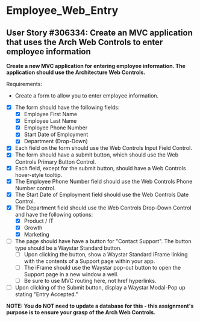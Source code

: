 Employee_Web_Entry
==================

User Story #306334: Create an MVC application that uses the Arch Web
Controls to enter employee information
------------------------------------------------------------------------

**Create a new MVC application for entering employee information. The
application should use the Architecture Web Controls.**

Requirements:

- Create a form to allow you to enter employee information.
- [x] The form should have the following fields:
  - [x] Employee First Name
  - [x] Employee Last Name
  - [x] Employee Phone Number
  - [x] Start Date of Employment
  - [x] Department (Drop-Down)
- [x] Each field on the form should use the Web Controls Input Field Control.
- [x] The form should have a submit button, which should use the Web
  Controls Primary Button Control.
- [x] Each field, except for the submit button, should have a Web
  Controls hover-style tooltip.
- [x] The Employee Phone Number field should use the Web Controls Phone
  Number control.
- [x] The Start Date of Employment field should use the Web Controls
  Date Control.
- [x] The Department field should use the Web Controls Drop-Down Control
  and have the following options:
  - [x] Product / IT
  - [x] Growth
  - [x] Marketing
- [ ] The page should have have a button for "Contact Support". The
  button type should be a Waystar Standard button.
  - [ ] Upon clicking the button, show a Waystar Standard iFrame linking
    with the contents of a Support page within your app.
  - [ ] The iFrame should use the Waystar pop-out button to open the
    Support page in a new window a well.
  - [ ] Be sure to use MVC routing here, not href hyperlinks.
- [ ] Upon clicking of the Submit button, display a Waystar Modal-Pop up
  stating "Entry Accepted."

**NOTE: You do NOT need to update a database for this - this
assignment's purpose is to ensure your grasp of the Arch Web Controls.**
